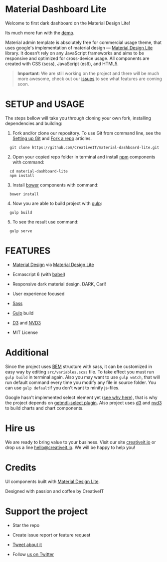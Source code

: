 # Material Dashboard Lite

Welcome to first dark dashboard on the Material Design Lite!

Its much more fun with the [demo](http://material-dashboard-lite.creativeit.io).

Material admin template is absolutely free for commercial usage theme, that uses google's implementation of material design — [Material Design Lite](http://www.getmdl.io) library. It doesn’t rely on any JavaScript frameworks and aims to be responsive and optimized for cross-device usage. All components are created with CSS (scss), JavaScript (es6), and HTML5.

>**Important**: We are still working on the project and there will be much more awesome, check out our [issues](https://github.com/CreativeIT/material-dashboard-lite/issues) to see what features are coming soon.

# SETUP and USAGE
The steps bellow will take you through cloning your own fork, installing dependencies and building:

1. Fork and/or clone our repository. To use Git from command line, see the [Setting up Git](https://help.github.com/articles/set-up-git/) and [Fork a repo](https://help.github.com/articles/fork-a-repo/) articles. 
  
  ```
    git clone https://github.com/CreativeIT/material-dashboard-lite.git
  ```

2. Open your copied repo folder in terminal and install [npm](https://www.npmjs.com/) components with command:
  
  ```
    cd material-dashboard-lite
    npm install
  ```

3. Install [bower](http://bower.io/) components with command:
  
  ```
    bower install
  ```

4. Now you are able to build project with [gulp](http://gulpjs.com/):
  
  ```
    gulp build
  ```

5. To see the result use command:
  
  ```
    gulp serve
  ```

# FEATURES

*  [Material Design](http://www.google.com/design/spec/material-design/introduction.html) via [Material Design Lite](http://getmdl.io)

*  Ecmascript 6 (with [babel](https://babeljs.io/))

*  Responsive dark material design. DARK, Carl!

*  User experience focused

*  [Sass](http://sass-lang.com/)

*  [Gulp](http://gulpjs.com/) build

*  [D3](https://d3js.org/) and [NVD3](http://nvd3.org/)

*  MIT License

# Additional

Since the project uses [BEM](http://getbem.com) structure with sass, it can be customized in easy way by editing `src/variables.scss` file. To take effect you must run `gulp build` in terminal again. Also you may want to use `gulp watch`, that will run default command every time you modify any file in source folder. You can use `gulp default`if you don't want to minify js-files.

Google hasn't implemented select element yet ([see why here](http://37.media.tumblr.com/6a9fcffde2da977266b0ea99b15d5803/tumblr_n42cjjsriB1smcbm7o1_400.gif)), that is why the project depends on [getmdl-select plugin](https://github.com/CreativeIT/getmdl-select). Also project uses [d3](https://d3js.org/) and [nvd3](http://nvd3.org/) to build charts and chart components.


# Hire us
We are ready to bring value to your business. Visit our site [creativeit.io](http://creativeit.io/) or drop us a line <hello@creativeit.io>. We will be happy to help you!


# Credits

UI components built with [Material Design Lite](http://www.getmdl.io).

Designed with passion and coffee by CreativeIT

# Support the project

* Star the repo

* Create issue report or feature request

* [Tweet about it](https://twitter.com/intent/tweet?text=Wow!%20New%20%23free%20dark%20%23dashboard%20on%20%23MaterialDesignLite!%0Ahttp://creativeit.github.io/material-dashboard-lite/index.html%0A&via=CreativeITeam&hashtags=materialDesign,responsive,UI,JS)

* Follow [us on Twitter](https://twitter.com/intent/follow?screen_name=CreativeITeam)

